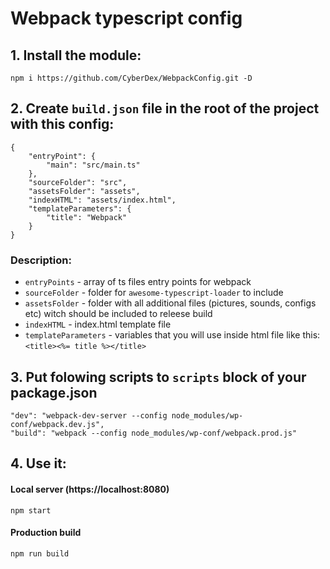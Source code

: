 # Webpack typescript config

## 1. Install the module:
```
npm i https://github.com/CyberDex/WebpackConfig.git -D
```

## 2. Create `build.json` file in the root of the project with this config:
```
{
    "entryPoint": {
        "main": "src/main.ts"
    },
    "sourceFolder": "src",
    "assetsFolder": "assets",
    "indexHTML": "assets/index.html",
    "templateParameters": {
        "title": "Webpack"
    }
}
```
### Description:
- `entryPoints` - array of ts files entry points for webpack
- `sourceFolder` - folder for `awesome-typescript-loader` to include
- `assetsFolder` - folder with all additional files (pictures, sounds, configs etc) witch should be included to releese build
- `indexHTML` - index.html template file
- `templateParameters` - variables that you will use inside html file like this: `<title><%= title %></title>`

## 3. Put folowing scripts to `scripts` block of your package.json
```
"dev": "webpack-dev-server --config node_modules/wp-conf/webpack.dev.js",
"build": "webpack --config node_modules/wp-conf/webpack.prod.js"
```

## 4. Use it:

#### Local server (https://localhost:8080)
```
npm start
```

#### Production build
```
npm run build
```
